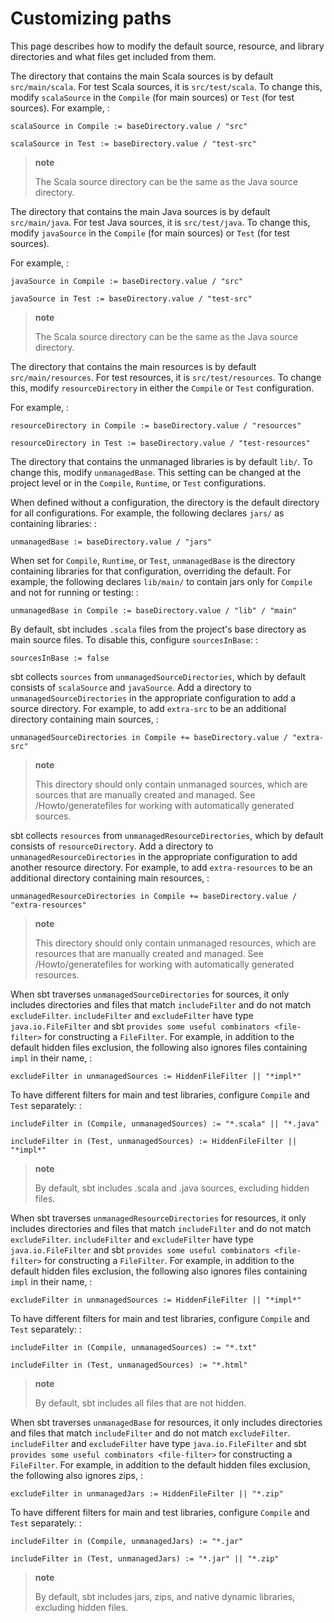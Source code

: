Customizing paths
=================

This page describes how to modify the default source, resource, and
library directories and what files get included from them.

The directory that contains the main Scala sources is by default
`src/main/scala`. For test Scala sources, it is `src/test/scala`. To
change this, modify `scalaSource` in the `Compile` (for main sources) or
`Test` (for test sources). For example, :

    scalaSource in Compile := baseDirectory.value / "src"

    scalaSource in Test := baseDirectory.value / "test-src"

> **note**
>
> The Scala source directory can be the same as the Java source
> directory.

The directory that contains the main Java sources is by default
`src/main/java`. For test Java sources, it is `src/test/java`. To change
this, modify `javaSource` in the `Compile` (for main sources) or `Test`
(for test sources).

For example, :

    javaSource in Compile := baseDirectory.value / "src"

    javaSource in Test := baseDirectory.value / "test-src"

> **note**
>
> The Scala source directory can be the same as the Java source
> directory.

The directory that contains the main resources is by default
`src/main/resources`. For test resources, it is `src/test/resources`. To
change this, modify `resourceDirectory` in either the `Compile` or
`Test` configuration.

For example, :

    resourceDirectory in Compile := baseDirectory.value / "resources"

    resourceDirectory in Test := baseDirectory.value / "test-resources"

The directory that contains the unmanaged libraries is by default
`lib/`. To change this, modify `unmanagedBase`. This setting can be
changed at the project level or in the `Compile`, `Runtime`, or `Test`
configurations.

When defined without a configuration, the directory is the default
directory for all configurations. For example, the following declares
`jars/` as containing libraries: :

    unmanagedBase := baseDirectory.value / "jars"

When set for `Compile`, `Runtime`, or `Test`, `unmanagedBase` is the
directory containing libraries for that configuration, overriding the
default. For example, the following declares `lib/main/` to contain jars
only for `Compile` and not for running or testing: :

    unmanagedBase in Compile := baseDirectory.value / "lib" / "main"

By default, sbt includes `.scala` files from the project's base
directory as main source files. To disable this, configure
`sourcesInBase`: :

    sourcesInBase := false

sbt collects `sources` from `unmanagedSourceDirectories`, which by
default consists of `scalaSource` and `javaSource`. Add a directory to
`unmanagedSourceDirectories` in the appropriate configuration to add a
source directory. For example, to add `extra-src` to be an additional
directory containing main sources, :

    unmanagedSourceDirectories in Compile += baseDirectory.value / "extra-src"

> **note**
>
> This directory should only contain unmanaged sources, which are
> sources that are manually created and managed. See
> /Howto/generatefiles for working with automatically generated sources.

sbt collects `resources` from `unmanagedResourceDirectories`, which by
default consists of `resourceDirectory`. Add a directory to
`unmanagedResourceDirectories` in the appropriate configuration to add
another resource directory. For example, to add `extra-resources` to be
an additional directory containing main resources, :

    unmanagedResourceDirectories in Compile += baseDirectory.value / "extra-resources"

> **note**
>
> This directory should only contain unmanaged resources, which are
> resources that are manually created and managed. See
> /Howto/generatefiles for working with automatically generated
> resources.

When sbt traverses `unmanagedSourceDirectories` for sources, it only
includes directories and files that match `includeFilter` and do not
match `excludeFilter`. `includeFilter` and `excludeFilter` have type
`java.io.FileFilter` and sbt
`provides some useful combinators <file-filter>` for constructing a
`FileFilter`. For example, in addition to the default hidden files
exclusion, the following also ignores files containing `impl` in their
name, :

    excludeFilter in unmanagedSources := HiddenFileFilter || "*impl*"

To have different filters for main and test libraries, configure
`Compile` and `Test` separately: :

    includeFilter in (Compile, unmanagedSources) := "*.scala" || "*.java"

    includeFilter in (Test, unmanagedSources) := HiddenFileFilter || "*impl*"

> **note**
>
> By default, sbt includes .scala and .java sources, excluding hidden
> files.

When sbt traverses `unmanagedResourceDirectories` for resources, it only
includes directories and files that match `includeFilter` and do not
match `excludeFilter`. `includeFilter` and `excludeFilter` have type
`java.io.FileFilter` and sbt
`provides some useful combinators <file-filter>` for constructing a
`FileFilter`. For example, in addition to the default hidden files
exclusion, the following also ignores files containing `impl` in their
name, :

    excludeFilter in unmanagedSources := HiddenFileFilter || "*impl*"

To have different filters for main and test libraries, configure
`Compile` and `Test` separately: :

    includeFilter in (Compile, unmanagedSources) := "*.txt"

    includeFilter in (Test, unmanagedSources) := "*.html"

> **note**
>
> By default, sbt includes all files that are not hidden.

When sbt traverses `unmanagedBase` for resources, it only includes
directories and files that match `includeFilter` and do not match
`excludeFilter`. `includeFilter` and `excludeFilter` have type
`java.io.FileFilter` and sbt
`provides some useful combinators <file-filter>` for constructing a
`FileFilter`. For example, in addition to the default hidden files
exclusion, the following also ignores zips, :

    excludeFilter in unmanagedJars := HiddenFileFilter || "*.zip"

To have different filters for main and test libraries, configure
`Compile` and `Test` separately: :

    includeFilter in (Compile, unmanagedJars) := "*.jar"

    includeFilter in (Test, unmanagedJars) := "*.jar" || "*.zip"

> **note**
>
> By default, sbt includes jars, zips, and native dynamic libraries,
> excluding hidden files.

